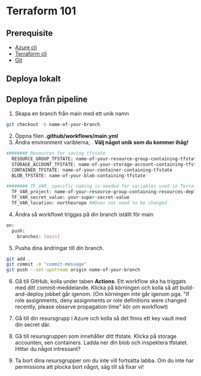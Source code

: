 # Terraform 101

## Prerequisite  

* [Azure cli](https://learn.microsoft.com/en-us/cli/azure/install-azure-cli)
* [Terraform cli](https://developer.hashicorp.com/terraform/tutorials/aws-get-started/install-cli)
* [Git](https://github.com/git-guides/install-git)

## Deploya lokalt

## Deploya från pipeline

1. Skapa en branch från main med ett unik namn

```bash
git checkout -b name-of-your-branch
```

2. Öppna filen **.github/workflows/main.yml**
3. Ändra environment variblerna, . **Välj något unik som du kommer ihåg!** 

```bash
######## Resources for saving tfstate
  RESOURCE_GROUP_TFSTATE: name-of-your-resource-group-containing-tfstate
  STORAGE_ACCOUNT_TFSTATE: name-of-your-storage-account-containing-tfstate ##Can only be lower case letter and numbers
  CONTAINER_TFSTATE: name-of-your-container-containing-tfstate
  BLOB_TFSTATE: name-of-your-blob-containing-tfstate

######## TF_VAR_ specific naming is needed for variables used in Terraform files
  TF_VAR_project: name-of-your-resource-group-containing-resources-deployed-using-terraform
  TF_VAR_secret_value: your-super-secret-value
  TF_VAR_location: northeurope ##Does not need to be changed
```

4. Ändra så workflowt triggas på din branch iställt för main

```bash
on:
  push:
    branches: [main]
```

5. Pusha dina ändringar till din branch.

```bash
git add .
git commit -m "commit-message"
git push --set-upstream origin name-of-your-branch
```

6. Gå till GitHub, kolla under taben **Actions**. Ett workflow ska ha triggats med ditt commit-meddelande. Klicka på körningen och kolla så att build-and-deploy jobbet går igenom. (Om körningen inte går igenom pga. "If role assignments, deny assignments or role definitions were changed recently, please observe propagation time" kör om workflowt)

7. Gå till din resursgrupp i Azure och kolla så det finns ett key vault med din secret där. 

8. Gå till resursgruppen som innehåller ditt tfstate. Klicka på storage accounten, sen containers. Ladda ner din blob och inspektera tfstatet. Hittar du något intressant?

9. Ta bort dina resursgrupper om du inte vill fortsätta labba. Om du inte har permissions att plocka bort något, säg till så fixar vi!